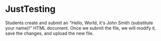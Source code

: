 # JustTesting
Students create and submit an "Hello, World, it's John Smith (substitute your name)!" HTML document.
Once we submit the file, we will modify it, save the changes, and upload the new file.
